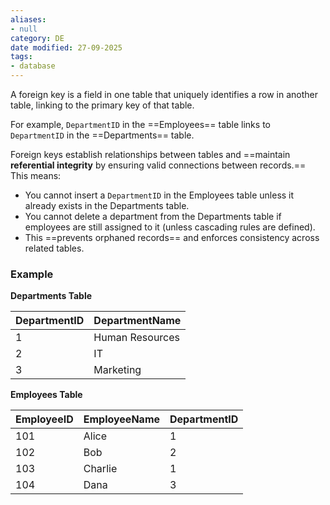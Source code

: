 ```yaml
---
aliases:
- null
category: DE
date modified: 27-09-2025
tags:
- database
---
```

A foreign key is a field in one table that uniquely identifies a row in another table, linking to the primary key of that table.

For example, `DepartmentID` in the ==Employees== table links to `DepartmentID` in the ==Departments== table.  

Foreign keys establish relationships between tables and ==maintain **referential integrity** by ensuring valid connections between records.==  
This means:
- You cannot insert a `DepartmentID` in the Employees table unless it already exists in the Departments table.  
- You cannot delete a department from the Departments table if employees are still assigned to it (unless cascading rules are defined).  
- This ==prevents orphaned records== and enforces consistency across related tables.  
### Example

**Departments Table**

| DepartmentID | DepartmentName   |
|--------------|------------------|
| 1            | Human Resources  |
| 2            | IT               |
| 3            | Marketing        |

**Employees Table**

| EmployeeID | EmployeeName | DepartmentID |
|------------|--------------|--------------|
| 101        | Alice        | 1            |
| 102        | Bob          | 2            |
| 103        | Charlie      | 1            |
| 104        | Dana         | 3            |
